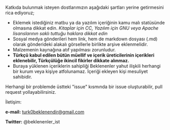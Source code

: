 Katkıda bulunmak isteyen dostlarımızın aşağıdaki şartları yerine getirmesini rica ediyoruz;

- Eklemek istediğiniz matbu ya da yazılım içeriğinin kamu malı statüsünde olmasına dikkat edin. *Kitaplar için CC, Yazılım için GNU veya Apache lisanslarının saklı tuttuğu haklara dikkat edin*
- Sosyal medya gönderileri hem link, hem de markdown dosyası (.md) olarak gönderideki alakalı görsellerle birlikte arşive eklenmelidir.
- Malzemenin kaynağına atıf yapılması zorunludur.
- **Türkçü kabul edilen bütün müellif ve içerik üreticilerinin içerikleri eklenebilir, Türkçülüğe ikincil fikirler dikkate alınmaz.**
- Buraya yüklenen içeriklerin sahipliği Beklenenler yahut ilişkili herhangi bir kurum veya kişiye atfolunamaz. İçeriği ekleyen kişi mesuliyet sahibidir.

Herhangi bir problemde üstteki "issue" kısmında bir issue oluşturabilir, pull request yollayabilirsiniz.


İletişim: 

**e-mail:** turk0beklenendir@gmail.com

**Twitter:** @beklenenler_ist

